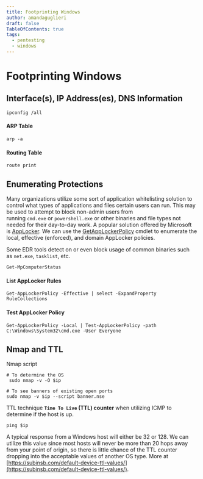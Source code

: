 ```yaml
---
title: Footprinting Windows
author: amandaguglieri
draft: false
TableOfContents: true
tags:
  - pentesting
  - windows
---
```

# Footprinting Windows


## Interface(s), IP Address(es), DNS Information

```cmd-session
ipconfig /all
```


#### ARP Table

```cmd-session
arp -a
```

#### Routing Table

```cmd-session
route print
```


## Enumerating Protections

Many organizations utilize some sort of application whitelisting solution to control what types of applications and files certain users can run. This may be used to attempt to block non-admin users from running `cmd.exe` or `powershell.exe` or other binaries and file types not needed for their day-to-day work. A popular solution offered by Microsoft is [AppLocker](https://docs.microsoft.com/en-us/windows/security/threat-protection/windows-defender-application-control/applocker/applocker-overview). We can use the [GetAppLockerPolicy](https://docs.microsoft.com/en-us/powershell/module/applocker/get-applockerpolicy?view=windowsserver2019-ps) cmdlet to enumerate the local, effective (enforced), and domain AppLocker policies.

Some EDR tools detect on or even block usage of common binaries such as `net.exe`, `tasklist`, etc.

```powershell-session
Get-MpComputerStatus
```

#### List AppLocker Rules

```powershell-session
Get-AppLockerPolicy -Effective | select -ExpandProperty RuleCollections
```

#### Test AppLocker Policy

```powershell-session
Get-AppLockerPolicy -Local | Test-AppLockerPolicy -path C:\Windows\System32\cmd.exe -User Everyone
```


## Nmap and TTL
Nmap script

```
# To determine the OS
 sudo nmap -v -O $ip

# To see banners of existing open ports
sudo nmap -v $ip --script banner.nse
```

TTL technique
**`Time To Live` (TTL) counter** when utilizing ICMP to determine if the host is up. 

```
ping $ip
```

A typical response from a Windows host will either be 32 or 128. We can utilize this value since most hosts will never be more than 20 hops away from your point of origin, so there is little chance of the TTL counter dropping into the acceptable values of another OS type. More at [https://subinsb.com/default-device-ttl-values/](https://subinsb.com/default-device-ttl-values/).

